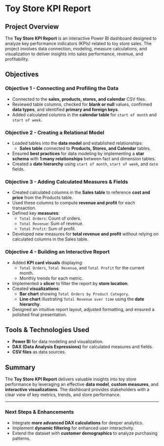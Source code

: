 # Toy Store KPI Report

## Project Overview
The **Toy Store KPI Report** is an interactive Power BI dashboard designed to analyze key performance indicators (KPIs) related to toy store sales. The project involves data connection, modeling, measure calculations, and visualization to deliver insights into sales performance, revenue, and profitability.

## Objectives

### Objective 1 - Connecting and Profiling the Data
- Connected to the **sales, products, stores, and calendar** CSV files.
- Reviewed table columns, checked for **blank or null** values, confirmed **data types**, and identified **primary and foreign keys**.
- Added calculated columns in the **calendar table** for `start of month` and `start of week`.

### Objective 2 - Creating a Relational Model
- Loaded tables into the **data model** and established relationships:
  - **Sales table** connected to **Products, Stores, and Calendar** tables.
- Ensured **best practices** for data modeling by implementing a **star schema** with **1:many relationships** between fact and dimension tables.
- Created a **date hierarchy** using `start of month`, `start of week`, and `date` fields.

### Objective 3 - Adding Calculated Measures & Fields
- Created calculated columns in the **Sales table** to reference **cost and price** from the Products table.
- Used these columns to compute **revenue and profit** for each transaction.
- Defined key **measures**:
  - `Total Orders`: Count of orders.
  - `Total Revenue`: Sum of revenue.
  - `Total Profit`: Sum of profit.
- Developed new measures for **total revenue and profit** without relying on calculated columns in the Sales table.

### Objective 4 - Building an Interactive Report
- Added **KPI card visuals** displaying:
  - `Total Orders`, `Total Revenue`, and `Total Profit` for the current month.
  - Monthly trends for each metric.
- Implemented a **slicer** to filter the report by **store location**.
- Created **visualizations**:
  - **Bar chart** showing `Total Orders by Product Category`.
  - **Line chart** illustrating `Total Revenue over time` using the **date hierarchy**.
- Designed an intuitive report layout, adjusted formatting, and ensured a polished final presentation.

## Tools & Technologies Used
- **Power BI** for data modeling and visualization.
- **DAX (Data Analysis Expressions)** for calculated measures and fields.
- **CSV files** as data sources.

## Summary
The **Toy Store KPI Report** delivers valuable insights into toy store performance by leveraging an effective **data model**, **custom measures**, and **interactive visualizations**. The dashboard provides stakeholders with a clear view of key metrics, trends, and store performance.

---

### Next Steps & Enhancements
- Integrate **more advanced DAX calculations** for deeper analytics.
- Implement **dynamic filtering** for enhanced user interactivity.
- Extend the dataset with **customer demographics** to analyze purchasing patterns.
